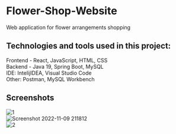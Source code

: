 # Flower-Shop-Website

Web application for flower arrangements shopping

## Technologies and tools used in this project:
Frontend - React, JavaScript, HTML, CSS
<br/>
Backend - Java 19, Spring Boot, MySQL
<br/>
IDE: IntelijIDEA, Visual Studio Code
<br/>
Other: Postman, MySQL Workbench

## Screenshots
![1](https://user-images.githubusercontent.com/108352567/200923952-2d70e91a-4cc6-44f1-aa1d-e0546fe0b3db.png)
<br/>
![Screenshot 2022-11-09 211812](https://user-images.githubusercontent.com/108352567/200921542-86051894-9e70-46c9-be21-58cb86657739.png)
<br/>
![2](https://user-images.githubusercontent.com/108352567/200925075-e7029588-f10a-4d1f-854c-15a24fe543b3.png)
